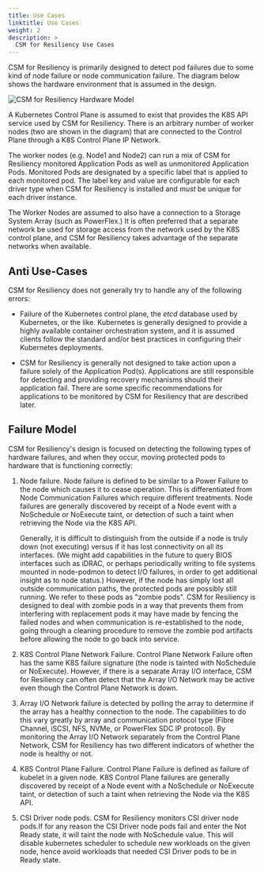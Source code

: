 ```yaml
---
title: Use Cases
linktitle: Use Cases
weight: 2
description: >
  CSM for Resiliency Use Cases
---
```


CSM for Resiliency is primarily designed to detect pod failures due to some kind of node failure or node communication failure. The diagram below shows the hardware environment that is assumed in the design.

![CSM for Resiliency Hardware Model](../resiliency_model.jpg)

A Kubernetes Control Plane is assumed to exist that provides the K8S API service used by CSM for Resiliency. There is an arbitrary number of worker nodes (two are shown in the diagram) that 
are connected to the Control Plane through a K8S Control Plane IP Network.

The worker nodes (e.g. Node1 and Node2) can run a mix of CSM for Resiliency monitored Application Pods as well as unmonitored Application Pods.  Monitored Pods are designated by a specific label that is applied to each monitored pod. The label key and value are configurable for each driver type when CSM for Resiliency is installed and _must_ be unique for each driver instance.

The Worker Nodes are assumed to also have a connection to a Storage System Array (such as PowerFlex.) It is often preferred that a separate network be used for storage access from the network used by the K8S control plane, and CSM for Resiliency takes advantage of the separate networks when available.

## Anti Use-Cases

CSM for Resiliency does not generally try to handle any of the following errors:

* Failure of the Kubernetes control plane, the _etcd_ database used by Kubernetes, or the like. Kubernetes is generally designed to provide a highly available container orchestration system, and it is assumed clients follow the standard and/or best practices in configuring their Kubernetes deployments.

* CSM for Resiliency is generally not designed to take action upon a failure solely of the Application Pod(s). Applications are still responsible for detecting and providing recovery mechanisms should their application fail. There are some specific recommendations for applications to be monitored by CSM for Resiliency that are described later.

## Failure Model

CSM for Resiliency's design is focused on detecting the following types of hardware failures, and when they occur, moving protected pods to hardware that is functioning correctly:

1. Node failure. Node failure is defined to be similar to a Power Failure to the node which causes it to cease operation. This is differentiated from Node Communication Failures which require different treatments. Node failures are generally discovered by receipt of a Node event with a NoSchedule or NoExecute taint, or detection of such a taint when retrieving the Node via the K8S API. 

    Generally, it is difficult to distinguish from the outside if a node is truly down (not executing) versus if it has lost connectivity on all its interfaces. (We might add capabilities in the future to query BIOS interfaces such as iDRAC, or perhaps periodically writing to file systems mounted in node-podmon to detect I/O failures, in order to get additional insight as to node status.) However, if the node has simply lost all outside communication paths, the protected pods are possibly still running. We refer to these pods as "zombie pods". CSM for Resiliency is designed to deal with zombie pods in a way that prevents them from interfering with replacement pods it may have made by fencing the failed nodes and when communication is re-established to the node, going through a cleaning procedure to remove the zombie pod artifacts before allowing the node to go back into service.

2. K8S Control Plane Network Failure. Control Plane Network Failure often has the same K8S failure signature (the node is tainted with NoSchedule or NoExecute). However, if there is a separate Array I/O interface, CSM for Resiliency can often detect that the Array I/O Network may be active even though the Control Plane Network is down. 

3. Array I/O Network failure is detected by polling the array to determine if the array has a healthy connection to the node. The capabilities to do this vary greatly by array and communication protocol type (Fibre Channel, iSCSI, NFS, NVMe, or PowerFlex SDC IP protocol). By monitoring the Array I/O Network separately from the Control Plane Network, CSM for Resiliency has two different indicators of whether the node is healthy or not.

4. K8S Control Plane Failure. Control Plane Failure is defined as failure of kubelet in a given node. K8S Control Plane failures are generally discovered by receipt of a Node event with a NoSchedule or NoExecute taint, or detection of such a taint when retrieving the Node via the K8S API.

5. CSI Driver node pods. CSM for Resiliency monitors CSI driver node pods.If for any reason the CSI Driver node pods fail and enter the Not Ready state, it will taint the node with NoSchedule value. This will disable kubernetes scheduler to schedule new workloads on the given node, hence avoid workloads that needed CSI Driver pods to be in Ready state.
